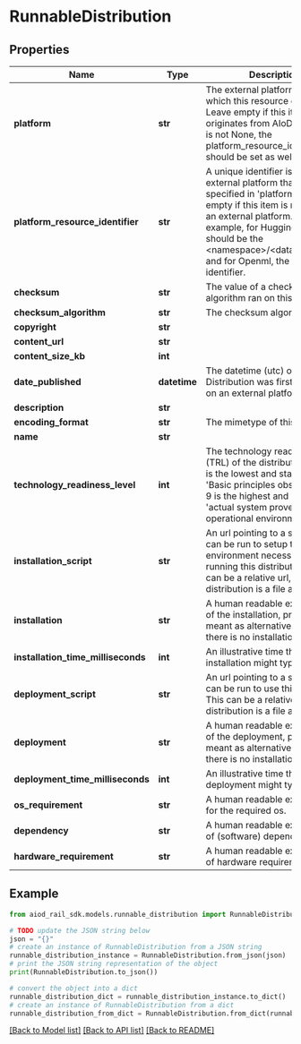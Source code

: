 # RunnableDistribution


## Properties

Name | Type | Description | Notes
------------ | ------------- | ------------- | -------------
**platform** | **str** | The external platform from which this resource originates. Leave empty if this item originates from AIoD. If platform is not None, the platform_resource_identifier should be set as well. | [optional] 
**platform_resource_identifier** | **str** | A unique identifier issued by the external platform that&#39;s specified in &#39;platform&#39;. Leave empty if this item is not part of an external platform. For example, for HuggingFace, this should be the &lt;namespace&gt;/&lt;dataset_name&gt;, and for Openml, the OpenML identifier. | [optional] 
**checksum** | **str** | The value of a checksum algorithm ran on this content. | [optional] 
**checksum_algorithm** | **str** | The checksum algorithm. | [optional] 
**copyright** | **str** |  | [optional] 
**content_url** | **str** |  | [optional] 
**content_size_kb** | **int** |  | [optional] 
**date_published** | **datetime** | The datetime (utc) on which this Distribution was first published on an external platform.  | [optional] 
**description** | **str** |  | [optional] 
**encoding_format** | **str** | The mimetype of this file. | [optional] 
**name** | **str** |  | [optional] 
**technology_readiness_level** | **int** | The technology readiness level (TRL) of the distribution. TRL 1 is the lowest and stands for &#39;Basic principles observed&#39;, TRL 9 is the highest and stands for &#39;actual system proven in operational environment&#39;. | [optional] 
**installation_script** | **str** | An url pointing to a script that can be run to setup the environment necessary for running this distribution. This can be a relative url, if this distribution is a file archive. | [optional] 
**installation** | **str** | A human readable explanation of the installation, primarily meant as alternative for when there is no installation script. | [optional] 
**installation_time_milliseconds** | **int** | An illustrative time that the installation might typically take. | [optional] 
**deployment_script** | **str** | An url pointing to a script that can be run to use this resource. This can be a relative url, if this distribution is a file archive. | [optional] 
**deployment** | **str** | A human readable explanation of the deployment, primarily meant as alternative for when there is no installation script. | [optional] 
**deployment_time_milliseconds** | **int** | An illustrative time that the deployment might typically take. | [optional] 
**os_requirement** | **str** | A human readable explanation for the required os. | [optional] 
**dependency** | **str** | A human readable explanation of (software) dependencies. | [optional] 
**hardware_requirement** | **str** | A human readable explanation of hardware requirements. | [optional] 

## Example

```python
from aiod_rail_sdk.models.runnable_distribution import RunnableDistribution

# TODO update the JSON string below
json = "{}"
# create an instance of RunnableDistribution from a JSON string
runnable_distribution_instance = RunnableDistribution.from_json(json)
# print the JSON string representation of the object
print(RunnableDistribution.to_json())

# convert the object into a dict
runnable_distribution_dict = runnable_distribution_instance.to_dict()
# create an instance of RunnableDistribution from a dict
runnable_distribution_from_dict = RunnableDistribution.from_dict(runnable_distribution_dict)
```
[[Back to Model list]](../README.md#documentation-for-models) [[Back to API list]](../README.md#documentation-for-api-endpoints) [[Back to README]](../README.md)


